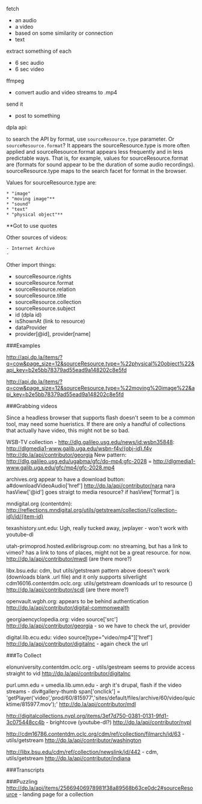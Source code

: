 fetch
  - an audio
  - a video
  - based on some similarity or connection
  - text

extract something of each
  - 6 sec audio
  - 6 sec video

ffmpeg
  - convert audio and video streams to .mp4

send it
  - post to something


dpla api:

to search the API by format, use `sourceResource.type` parameter. Or `sourceResource.format`? It appears the sourceResource.type is more often applied and sourceResource.format appears less frequently and in less predictable ways. That is, for example, values for sourceResource.format are (formats for sound appear to be the duration of some audio recordings). sourceResource.type maps to the search facet for format in the browser.

Values for sourceResource.type are:

	* "image"
	* "moving image"**
	* "sound"
	* "text"
	* "physical object"**

**Got to use quotes

Other sources of videos:

	- Internet Archive
	- 

Other import things: 
  - sourceResource.rights
  - sourceResource.format
  - sourceResource.relation
  - sourceResource.title
  - sourceResource.collection
  - sourceResource.subject
  - id (dpla id)
  - isShownAt (link to resource)
  - dataProvider 
  - provider[@id], provider[name]


###Examples

http://api.dp.la/items/?q=cow&page_size=12&sourceResource.type=%22physical%20object%22&api_key=b2e5bb78379ad55ead9a148202c8e5fd

http://api.dp.la/items/?q=cow&page_size=12&sourceResource.type=%22moving%20image%22&api_key=b2e5bb78379ad55ead9a148202c8e5fd


###Grabbing videos

Since a headless browser that supports flash doesn't seem to be a common tool, may need some hueristics. If there are only a handful of collections that actually have video, this might not be so bad. 

WSB-TV collection - http://dlg.galileo.usg.edu/news/id:wsbn35848: http://dlgmedia1-www.galib.uga.edu/wsbn-f4v/{obj-id}.f4v
  http://dp.la/api/contributor/georgia
  New pattern: http://dlg.galileo.usg.edu/ugabma/gfc/do-mp4:gfc-2028 = http://dlgmedia1-www.galib.uga.edu/gfc/mp4/gfc-2028.mp4

archives.org appear to have a download button: a#downloadVideoAudio['href']
  http://dp.la/api/contributor/nara
  nara hasView['@id'] goes straigt to media resource? if hasView['format'] is 

mndigital.org (contentdm): http://reflections.mndigital.org/utils/getstream/collection/{collection-id}/id/{item-id} 

texashistory.unt.edu: Ugh, really tucked away, jwplayer - won't work with youtube-dl

utah-primoprod.hosted.exlibrisgroup.com: no streaming, but has a link to vimeo? has a link to tons of places, might not be a great resource. for now.
  http://dp.la/api/contributor/mwdl (are there more?)

libx.bsu.edu: cdm, but utils/getstream pattern above doesn't work (downloads blank .url file) and it only supports silverlight
cdm16016.contentdm.oclc.org: utils/getstream downloads url to resource ()
  http://dp.la/api/contributor/scdl (are there more?)

openvault.wgbh.org: appears to be behind authentication
  http://dp.la/api/contributor/digital-commonwealth

georgiaencyclopedia.org: video source['src']
  http://dp.la/api/contributor/georgia - so we have to check the url, provider

digital.lib.ecu.edu: video source[type="video/mp4"]['href']
  http://dp.la/api/contributor/digitalnc - again check the url

###To Collect

elonuniversity.contentdm.oclc.org - utils/gestream seems to provide access straight to vid
  http://dp.la/api/contributor/digitalnc

purl.umn.edu = umedia.lib.umn.edu - argh it's drupal, flash if the video streams - div#gallery-thumb span['onclick'] = 'getPlayer('video','prod/60/815977','sites/default/files/archive/60/video/quicktime/815977.mov');'
  http://dp.la/api/contributor/mdl

http://digitalcollections.nypl.org/items/3ef7d750-0381-0131-9fd1-3c075448cc4b - brightcove (youtube-dl?)
  http://dp.la/api/contributor/nypl

http://cdm16786.contentdm.oclc.org/cdm/ref/collection/filmarch/id/63 - utils/getstream
  http://dp.la/api/contributor/washington

http://libx.bsu.edu/cdm/ref/collection/newslink/id/442 - cdm, utils/getstream
  http://dp.la/api/contributor/indiana

###Transcripts


###Puzzling
http://dp.la/api/items/25669406978981f38a89568b63ce0dc2#sourceResource - landing page for a collection
